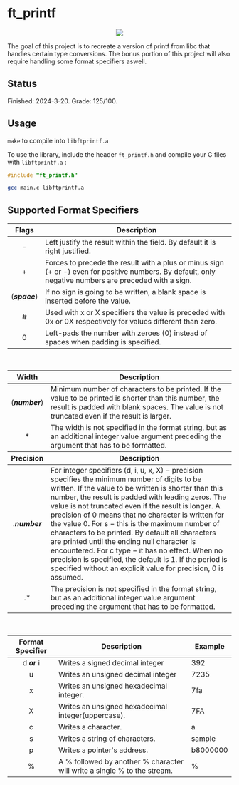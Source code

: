 # ft_printf

<p align="center">
	<img src="https://github.com/exellaz/ft_printf/blob/master/ft_printf_badge"/>
</p>

The goal of this project is to recreate a version of printf from libc that handles certain type conversions. The bonus portion of this project will also require handling some format specifiers aswell.

## Status
Finished: 2024-3-20. Grade: 125/100.

## Usage
``make``  to compile into ``libftprintf.a``

To use the library, include the header ``ft_printf.h`` and compile your C files with ``libftprintf.a`` :
```c
#include "ft_printf.h"
```
```bash
gcc main.c libftprintf.a
```

## Supported Format Specifiers

<table>
	<thead>
		<tr>
			<th>Flags</th>
			<th>Description</th>
		</tr>
	</thead>
	<tbody>
	</thead>
		<tr>
			<td align="center">-</td>
			<td>Left justify the result within the field. By default it is right justified.</td>
		</tr>
		<tr>
			<td align="center">+</td>
			<td>Forces to precede the result with a plus or minus sign (+ or -) even for positive numbers. By default, only negative numbers are preceded with a sign.</td>
		</tr>
		<tr>
			<td align="center">(<b><i>space</b></i>)</td>
			<td>If no sign is going to be written, a blank space is inserted before the value.</td>
		</tr>
		<tr>
			<td align="center">#</td>
			<td>Used with x or X specifiers the value is preceded with 0x or 0X respectively for values different than zero.</td>
		</tr>
		<tr>
			<td align="center">0</td>
			<td>Left-pads the number with zeroes (0) instead of spaces when padding is specified.</td>
		</tr>
	</tbody>
</table>
<br>
<table>
	<thead>
		<tr>
			<th>Width</th>
			<th>Description</th>
		</tr>
	</thead>
	<tbody>
	</thead>
		<tr>
			<td align="center">(<b><i>number</b></i>)</td>
			<td>Minimum number of characters to be printed. If the value to be printed is shorter than this number, the result is padded with blank spaces. The value is not truncated even if the result is larger.</td>
		</tr>
		<tr>
			<td align="center">*</td>
			<td>The width is not specified in the format string, but as an additional integer value argument preceding the argument that has to be formatted.</td>
		</tr>
	</tbody>
	<thead>
		<tr>
			<th>Precision</th>
			<th>Description</th>
		</tr>
	</thead>
	<tbody>
	</thead>
		<tr>
			<td align="center">.<b><i>number</b></i></td>
			<td>For integer specifiers (d, i, u, x, X) − precision specifies the minimum number of digits to be written. If the value to be written is shorter than this number, the result is padded with leading zeros. The value is not truncated even if the result is longer. A precision of 0 means that no character is written for the value 0. For s − this is the maximum number of characters to be printed. By default all characters are printed until the ending null character is encountered. For c type − it has no effect. When no precision is specified, the default is 1. If the period is specified without an explicit value for precision, 0 is assumed.</td>
		</tr>
		<tr>
			<td align="center">.*</td>
			<td>The precision is not specified in the format string, but as an additional integer value argument preceding the argument that has to be formatted.</td>
		</tr>
	</tbody>
</table>
<br>
<table>
	<thead>
		<tr>
			<th>Format Specifier</th>
			<th>Description</th>
			<th>Example</th>
		</tr>
	</thead>
	<tbody>
	</thead>
		<tr>
			<td align="center">d <b><i>or</b></i> i</td>
			<td>Writes a signed decimal integer</td>
			<td>392</td>
		</tr>
		<tr>
			<td align="center">u</td>
			<td>Writes an unsigned decimal integer</td>
			<td>7235</td>
		</tr>
		<tr>
			<td align="center">x</td>
			<td>Writes an unsigned hexadecimal integer.</td>
			<td>7fa</td>
		</tr>
		<tr>
			<td align="center">X</td>
			<td>Writes an unsigned hexadecimal integer(uppercase).</td>
			<td>7FA</td>
		</tr>
		<tr>
			<td align="center">c</td>
			<td>Writes a character.</td>
			<td>a</td>
		</tr>
		<tr>
			<td align="center">s</td>
			<td>Writes a string of characters.</td>
			<td>sample</td>
		</tr>
		<tr>
			<td align="center">p</td>
			<td>Writes a pointer's address.</td>
			<td>b8000000</td>
		</tr>
		<tr>
			<td align="center">%</td>
			<td>A % followed by another % character will write a single % to the stream.</td>
			<td>%</td>
		</tr>
	</tbody>
</table>
